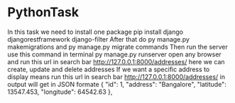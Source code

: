 # PythonTask
In this task we need to install one package pip install django djangorestframework django-filter After that do py manage.py makemigrations and py manage.py migrate commands 
Then run the server use this command in terminal py manage.py runserver open any browser and
run this url in search bar http://127.0.0.1:8000/addresses/ here we can create, update and delete addresses 
If we want a specific address to display means run this url in search bar http://127.0.0.1:8000/addresses/ 
in output will get in JSON formate 
{ "id": 1, "address": "Bangalore", "latitude": 13547.453, "longitude": 64542.63 },
